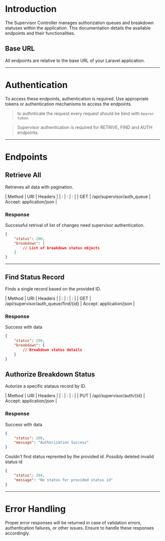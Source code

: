 # Introduction

The Supervisor Controller manages authorization queues and breakdown statuses within the application. This documentation details the available endpoints and their functionalities.

## Base URL

All endpoints are relative to the base URL of your Laravel application.

---

# Authentication

To access these endpoints, authentication is required. Use appropriate tokens or authentication mechanisms to access the endpoints.

> to authnticate the request every request should be bind with  `bearer token`

> Supervisor authentication is required for RETRIVE, FIND and AUTH endpoints.

---

# Endpoints

## Retrieve All
Retrieves all data with pagination.

| Method | URI | Headers |
| : |   :   | : |
| GET | /api/supervisor/auth_queue | Accept: application/json |

### Response
Successful retrival of list of changes need supervisor authentication.
```json
{
    "status": 200,
    "breakdown": [
        // List of breakdown status objects
    ]
}
```

---

## Find Status Record

Finds a single record based on the provided ID.

| Method | URI | Headers |
| : |   :   | : |
| GET | /api/supervisor/auth_queue/find/{id} | Accept: application/json |

### Response
Success with data
```json
{
    "status": 200,
    "breakdown": {
        // Breakdown status details
    }
}
```

## Authorize Breakdown Status

Autorize a specific stataus record by ID.

| Method | URI | Headers |
| : |   :   | : |
| PUT | /api/supervisor/auth/{id} | Accept: application/json |

### Response
Success with data
```json
{
    "status": 200,
    "message": "Authorization Success"
}
```

Couldn't find status reprented by the provided id.
Possibly deleted invalid status id
```json
{
    "status": 204,
    "message": "No status for provided status id"
}
```

---

# Error Handling
Proper error responses will be returned in case of validation errors, authentication failures, or other issues. Ensure to handle these responses accordingly.